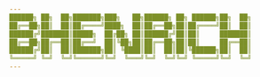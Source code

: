 ```yaml
---
██████╗ ██╗  ██╗███████╗███╗   ██╗██████╗ ██╗ ██████╗██╗  ██╗
██╔══██╗██║  ██║██╔════╝████╗  ██║██╔══██╗██║██╔════╝██║  ██║
██████╔╝███████║█████╗  ██╔██╗ ██║██████╔╝██║██║     ███████║
██╔══██╗██╔══██║██╔══╝  ██║╚██╗██║██╔══██╗██║██║     ██╔══██║
██████╔╝██║  ██║███████╗██║ ╚████║██║  ██║██║╚██████╗██║  ██║
╚═════╝ ╚═╝  ╚═╝╚══════╝╚═╝  ╚═══╝╚═╝  ╚═╝╚═╝ ╚═════╝╚═╝  ╚═╝
---
```

